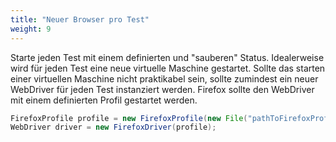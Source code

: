 ```yaml
---
title: "Neuer Browser pro Test"
weight: 9
---
```


Starte jeden Test mit einem definierten und "sauberen" Status.
Idealerweise wird für jeden Test eine neue virtuelle Maschine gestartet.
Sollte das starten einer virtuellen Maschine nicht praktikabel sein,
sollte zumindest ein neuer WebDriver für jeden Test instanziert werden.
Firefox sollte den WebDriver mit einem definierten Profil gestartet werden.

```java
FirefoxProfile profile = new FirefoxProfile(new File("pathToFirefoxProfile"));
WebDriver driver = new FirefoxDriver(profile);
```
